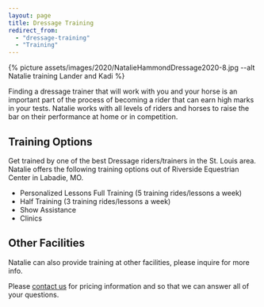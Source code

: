 ```yaml
---
layout: page
title: Dressage Training
redirect_from: 
  - "dressage-training"
  - "Training"
---
```


{% picture assets/images/2020/NatalieHammondDressage2020-8.jpg --alt Natalie training Lander and Kadi %}


Finding a dressage trainer that will work with you and your horse is an important part of the process of becoming a rider that can earn high marks in your tests. Natalie works with all levels of riders and horses to raise the bar on their performance at home or in competition.


## Training Options

Get trained by one of the best Dressage riders/trainers in the St. Louis area. Natalie offers the following training options out of Riverside Equestrian Center in Labadie, MO.

* Personalized Lessons Full Training (5 training rides/lessons a week)
* Half Training (3 training rides/lessons a week)
* Show Assistance
* Clinics

## Other Facilities

Natalie can also provide training at other facilities, please inquire for more info.

Please [contact us](/contact) for pricing information and so that we can answer all of your questions.
